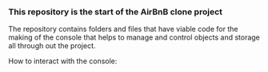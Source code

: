 ### This repository is the start of the AirBnB clone project ###

The repository contains folders and files that have viable code
for the making of the console that helps to manage and control objects
and storage all through out the project.

How to interact with the console:
	
